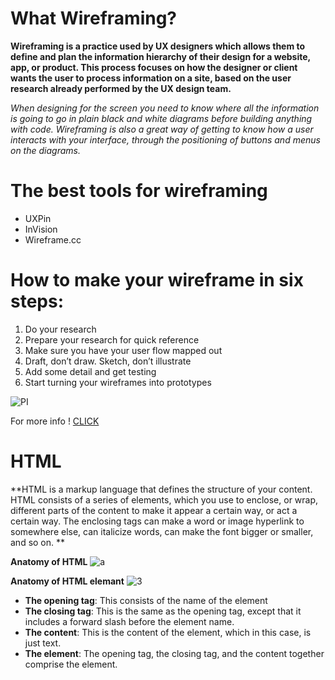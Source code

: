 
 # What Wireframing?
**Wireframing is a practice used by UX designers which allows them to define and plan the information hierarchy of their design for a website, app, or product. This process focuses on how the designer or client wants the user to process information on a site, based on the user research already performed by the UX design team.**

*When designing for the screen you need to know where all the information is going to go in plain black and white diagrams before building anything with code. Wireframing is also a great way of getting to know how a user interacts with your interface, through the positioning of buttons and menus on the diagrams.*

# The best tools for wireframing
- UXPin
- InVision
- Wireframe.cc
 
 # How to make your wireframe in six steps:
 1. Do your research
 2. Prepare your research for quick reference
 3. Make sure you have your user flow mapped out
 4. Draft, don’t draw. Sketch, don’t illustrate
 5. Add some detail and get testing
 6. Start turning your wireframes into prototypes

![PI](https://d3n817fwly711g.cloudfront.net/blog/wp-content/uploads/2012/03/Wire-frame-example-1024x911.png)

 For more info ! [CLICK](https://careerfoundry.com/en/blog/ux-design/how-to-create-your-first-wireframe/)



# HTML 
**HTML is a markup language that defines the structure of your content. HTML consists of a series of elements, which you use to enclose, or wrap, different parts of the content to make it appear a certain way, or act a certain way. The enclosing tags can make a word or image hyperlink to somewhere else, can italicize words, can make the font bigger or smaller, and so on. **




 **Anatomy of HTML** 
![a](https://slideplayer.com/slide/13664944/84/images/14/Anatomy+of+an+HTML+document.jpg)

**Anatomy of HTML elemant**
![ 3 ](https://developer.mozilla.org/en-US/docs/Learn/Getting_started_with_the_web/HTML_basics/grumpy-cat-small.png)

- **The opening tag**: This consists of the name of the element 
- **The closing tag**: This is the same as the opening tag, except that it includes a forward slash before the element name.  
- **The content**: This is the content of the element, which in this case, is just text.
- **The element**: The opening tag, the closing tag, and the content together comprise the element.